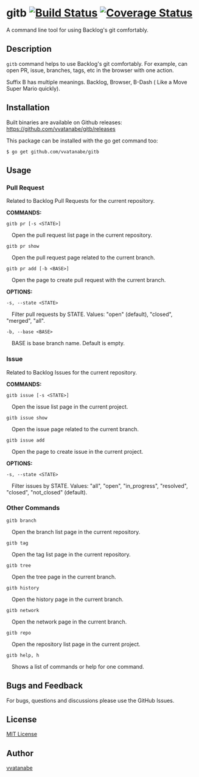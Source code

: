 # gitb [![Build Status](https://travis-ci.org/vvatanabe/gitb.svg?branch=master)](https://travis-ci.org/vvatanabe/gitb) [![Coverage Status](https://coveralls.io/repos/github/vvatanabe/gitb/badge.svg?branch=master)](https://coveralls.io/github/vvatanabe/gitb?branch=master)

A command line tool for using Backlog's git comfortably.

## Description

`gitb` command helps to use Backlog's git comfortably. For example, can open PR, issue, branches, tags, etc in the browser with one action.

Suffix B has multiple meanings. Backlog, Browser, B-Dash (
Like a Move Super Mario quickly).

## Installation

Built binaries are available on Github releases:  
https://github.com/vvatanabe/gitb/releases

This package can be installed with the go get command too:

`$ go get github.com/vvatanabe/gitb`

## Usage

### Pull Request

Related to Backlog Pull Requests for the current repository.

__COMMANDS:__

`gitb pr [-s <STATE>]`

&emsp;Open the pull request list page in the current repository.

`gitb pr show`

&emsp;Open the pull request page related to the current branch.

`gitb pr add [-b <BASE>]`

&emsp;Open the page to create pull request with the current branch.


__OPTIONS:__

`-s, --state <STATE>`

&emsp;Filter pull requests by STATE. Values: "open" (default), "closed", "merged", "all".

`-b, --base <BASE>`

&emsp;BASE is base branch name. Default is empty.

### Issue

Related to Backlog Issues for the current repository.

__COMMANDS:__

`gitb issue [-s <STATE>]`

&emsp;Open the issue list page in the current project.

`gitb issue show`

&emsp;Open the issue page related to the current branch.

`gitb issue add`

&emsp;Open the page to create issue in the current project.

__OPTIONS:__

`-s, --state <STATE>`

&emsp;Filter issues by STATE. Values: "all", "open", "in_progress", "resolved", "closed", "not_closed" (default).

### Other Commands

`gitb branch`

&emsp;Open the branch list page in the current repository.

`gitb tag`

&emsp;Open the tag list page in the current repository.

`gitb tree`

&emsp;Open the tree page in the current branch.

`gitb history`

&emsp;Open the history page in the current branch.

`gitb network`

&emsp;Open the network page in the current branch.

`gitb repo`

&emsp;Open the repository list page in the current project.

`gitb help, h`

&emsp;Shows a list of commands or help for one command.

## Bugs and Feedback

For bugs, questions and discussions please use the GitHub Issues.

## License

[MIT License](http://www.opensource.org/licenses/mit-license.php)

## Author

[vvatanabe](https://github.com/vvatanabe)